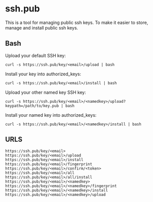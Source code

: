 # ssh.pub

This is a tool for managing public ssh keys. To make it easier to store, manage and install public ssh keys.

Bash
----
Upload your default SSH key:

    curl -s https://ssh.pub/key/<email>/upload | bash

Install your key into authorized_keys:

    curl -s https://ssh.pub/key/<email>/install | bash

Upload your other named key SSH key:

    curl -s https://ssh.pub/key/<email>/<namedkey>/upload?keypath=/path/to/key.pub | bash

Install your named key into authorized_keys:

    curl -s https://ssh.pub/key/<email>/<namedkey>/install | bash



URLS
----
    https://ssh.pub/key/<email>
    https://ssh.pub/key/<email>/upload
    https://ssh.pub/key/<email>/install
    https://ssh.pub/key/<email>/fingerprint
    https://ssh.pub/key/<email>/confirm/<token>
    https://ssh.pub/key/<email>/all
    https://ssh.pub/key/<email>/all/install
    https://ssh.pub/key/<email>/<namedkey>
    https://ssh.pub/key/<email>/<namedkey>/fingerprint
    https://ssh.pub/key/<email>/<namedkey>/install
    https://ssh.pub/key/<email>/<namedkey>/upload

